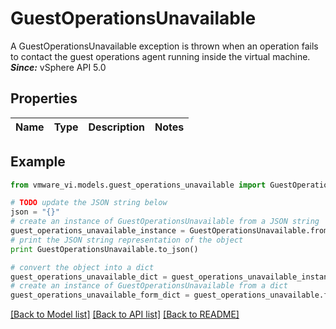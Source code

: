 # GuestOperationsUnavailable

A GuestOperationsUnavailable exception is thrown when an operation fails to contact the guest operations agent running inside the virtual machine.  ***Since:*** vSphere API 5.0 

## Properties
Name | Type | Description | Notes
------------ | ------------- | ------------- | -------------

## Example

```python
from vmware_vi.models.guest_operations_unavailable import GuestOperationsUnavailable

# TODO update the JSON string below
json = "{}"
# create an instance of GuestOperationsUnavailable from a JSON string
guest_operations_unavailable_instance = GuestOperationsUnavailable.from_json(json)
# print the JSON string representation of the object
print GuestOperationsUnavailable.to_json()

# convert the object into a dict
guest_operations_unavailable_dict = guest_operations_unavailable_instance.to_dict()
# create an instance of GuestOperationsUnavailable from a dict
guest_operations_unavailable_form_dict = guest_operations_unavailable.from_dict(guest_operations_unavailable_dict)
```
[[Back to Model list]](../README.md#documentation-for-models) [[Back to API list]](../README.md#documentation-for-api-endpoints) [[Back to README]](../README.md)


